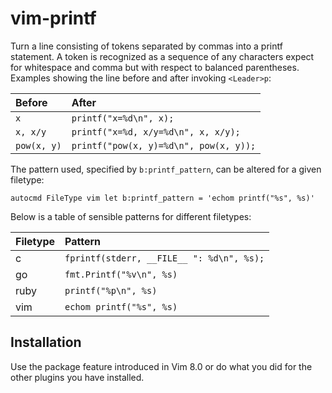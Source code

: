 vim-printf
==========

Turn a line consisting of tokens separated by commas into a printf statement.
A token is recognized as a sequence of any characters expect for whitespace and
comma but with respect to balanced parentheses.
Examples showing the line before and after invoking `<Leader>p`:

| Before      | After                                  |
|:------------|:---------------------------------------|
| `x`         | `printf("x=%d\n", x);`                 |
| `x, x/y`    | `printf("x=%d, x/y=%d\n", x, x/y);`    |
| `pow(x, y)` | `printf("pow(x, y)=%d\n", pow(x, y));` |

The pattern used, specified by `b:printf_pattern`, can be altered for a given
filetype:

```vim
autocmd FileType vim let b:printf_pattern = 'echom printf("%s", %s)'
```

Below is a table of sensible patterns for different filetypes:

| Filetype | Pattern                                   |
|:---------|:------------------------------------------|
| c        | `fprintf(stderr, __FILE__ ": %d\n", %s);` |
| go       | `fmt.Printf("%v\n", %s)`                  |
| ruby     | `printf("%p\n", %s)`                      |
| vim      | `echom printf("%s", %s)`                  |

Installation
------------

Use the package feature introduced in Vim 8.0 or do what you did for the other
plugins you have installed.
